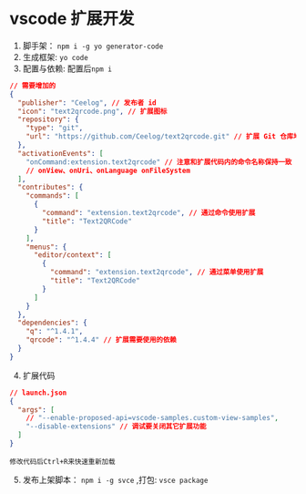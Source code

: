 # vscode 扩展开发

1. 脚手架： `npm i -g yo generator-code`
2. 生成框架: `yo code`
3. 配置与依赖: 配置后`npm i`

```json
// 需要增加的
{
  "publisher": "Ceelog", // 发布者 id
  "icon": "text2qrcode.png", // 扩展图标
  "repository": {
    "type": "git",
    "url": "https://github.com/Ceelog/text2qrcode.git" // 扩展 Git 仓库地址
  },
  "activationEvents": [
    "onCommand:extension.text2qrcode" // 注意和扩展代码内的命令名称保持一致
    // onView、onUri、onLanguage onFileSystem
  ],
  "contributes": {
    "commands": [
      {
        "command": "extension.text2qrcode", // 通过命令使用扩展
        "title": "Text2QRCode"
      }
    ],
    "menus": {
      "editor/context": [
        {
          "command": "extension.text2qrcode", // 通过菜单使用扩展
          "title": "Text2QRCode"
        }
      ]
    }
  },
  "dependencies": {
    "q": "^1.4.1",
    "qrcode": "^1.4.4" // 扩展需要使用的依赖
  }
}
```

4. 扩展代码

```json
// launch.json
{
  "args": [
    // "--enable-proposed-api=vscode-samples.custom-view-samples",
    "--disable-extensions" // 调试要关闭其它扩展功能
  ]
}
```

    修改代码后Ctrl+R来快速重新加载

5. 发布上架脚本： `npm i -g svce` ,打包: `vsce package`
